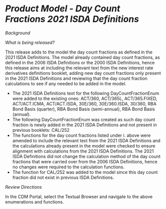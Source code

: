 # _Product Model - Day Count Fractions 2021 ISDA Definitions_

_Background_



_What is being released?_

This release adds to the model the day count fractions as defined in the 2021 ISDA Definitions. The model already contained day count fractions, as defined in the 2006 ISDA Definitions or the 2000 ISDA Definitions, hence this release aims at including the relevant text from the new interest rate derivatives definitions booklet, adding new day count fractions only present in the 2021 ISDA Definitions and reviewing that the day count fraction calculations to see if any needed to be added in the model.

- The 2021 ISDA Definitions text for the following DayCountFractionEnum were added to the existing ones:
ACT/360, ACT/365L, ACT/365.FIXED, ACT/ACT.ICMA, ACT/ACT.ISDA, 30E/360, 30E/360.ISDA, 30/360, RBA Bond Basis (quarter), RBA Bond Basis (semi-annual), RBA Bond Basis (annual).
- The following DayCountFractionEnum was created as such day count fraction is newly added in the 2021 ISDA Definitions and not present in previous booklets:
CAL/252
- The functions for the day count fractions listed under i. above were amended to include the relevant text from the 2021 ISDA Definitions and the calculations already present in the model were checked to ensure alignment with calculations from the 2021 ISDA Definitions. The 2021 ISDA Definitions did not change the calculation method of the day count fractions that were carried over from the 2006 ISDA Definitions, hence no changes were required to the calculation functions.
- The function for CAL/252 was added to the model since this day count fraction did not exist in previous ISDA Definitions.

_Review Directions_

In the CDM Portal, select the Textual Browser and navigate to the above enumerations and functions.